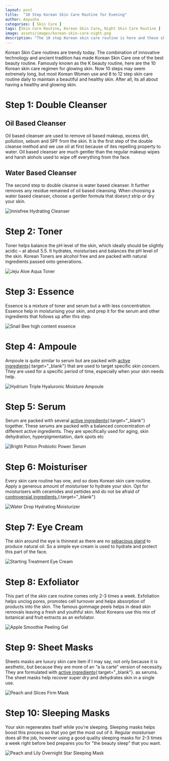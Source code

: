 ```yaml
---
layout: post
title:  "10 Step Korean Skin Care Routine for Evening"
author: Aayusha
categories: [ Skin Care ]
tags: [Skin Care Routine, Korean Skin Care, Night Skin Care Routine ]
image: assets/images/korean-skin-care-night.png
description: "The 10 step Korean skin care routine is here and these skin care steps are super easy for glass skin."
---
```


Korean Skin Care routines are trendy today. The combination of innovative technology and ancient tradition has made Korean Skin Care one of the best beauty routine. Famously known as the K beauty routine, here are the 10 Korean skin care regimen for glowing skin. Now 10 steps may seem extremely long, but most Korean Women use and 8 to 12 step skin care routine daily to maintain a beautiful and healthy skin. After all, its all about having a healthy and glowing skin.



# Step 1: Double Cleanser
## Oil Based Cleanser
Oil based cleanser are used to remove oil based makeup, excess dirt, pollution, sebum and SPF from the skin. It is the first step of the double cleanse method and we use oil at first because of ites repelling property to water. Oil based cleanser are much gentler than the regular makeup wipes and harsh alohols used to wipe off everything from the face.

## Water Based Cleanser
The second step to double cleanse is water based cleanser. It further removes any residue remained of oil based cleansing. When choosing a water based cleanser, choose a gentler formula that doesn;t strip or dry your skin.

![Innisfree Hydrating Cleanser](/assets/images/innisfreehydratingcleanser.png "Innisfree Hydrating Cleanser")

# Step 2: Toner
Toner helps balance the pH level of the skin, which ideally should be slightly acidic – at about 5.5. It hydrates, moisturises and balances the pH level of  the skin. Korean Toners are alcohol free and are packed with natural ingredients passed onto generations.

![Jeju Aloe Aqua Toner](/assets/images/aloe-toner.png "Jeju Aloe Aqua Toner ")


# Step 3: Essence
Essence is a mixture of toner and serum but a with less concentration. Essence help in moisturising your skin, and prep it for the serum and other ingredients that follows up after this step.

![Snail Bee high content essence ](/assets/images/Snail-essence.png "Snail Bee high content essence ")


# Step 4: Ampoule
Ampoule is quite similar to serum but are packed with [active ingredients](https://sheenycare.com/active-ingredients-for-skin-care/){:target="_blank"} that are used to target specific skin concern. They are used for a specific period of time, especially when your skin needs help.

![Hydrium Triple Hyaluronic Moisture Ampoule](/assets/images/ampoule.png "Hydrium Triple Hyaluronic Moisture Ampoule")

# Step 5: Serum
Serum are packed with several [active ingredients](https://sheenycare.com/active-ingredients-for-skin-care/){:target="_blank"} together. These serums are packed with a balanced concerntration of different active ingredients. They are specifically used for aging, skin dehydration, hyperpigmentation, dark spots etc 

![Bright Potion Probiotic Power Serum](/assets/images/serum.png "Bright Potion Probiotic Power Serum")

# Step 6: Moisturiser
Every skin care routine has one, and so does Korean skin care routine. Apply a generous amount of moisturiser to hydrate your skin. Opt for moisturisers with ceramides and pettides and do not be afraid of [controversial ingredients.](https://sheenycare.com/tags#Controversial-Ingredients){:target="_blank"}

![Water Drop Hydrating Moisturizer](/assets/images/moisturiser.png "Water Drop Hydrating Moisturizer")

# Step 7: Eye Cream
The skin around the eye is thinnest as there are no <a href="https://www.google.com/search?channel=fs&client=ubuntu&q=sebaceous+glands" rel="nofollow" target="_blank"> sebacious gland</a> to produce natural oil. So a simple eye cream is used to hydrate and protect this part of the face.

![Starting Treatment Eye Cream ](/assets/images/eyecream.png "Starting Treatment Eye Cream ")

# Step 8: Exfoliator
This part of the skin care routine comes only 2-3 times a week. Exfoliation helps unclog pores, promotes cell turnover and helps absorption of products into the skin. The famous gommage peels helps in dead skin removals leaving a fresh and youthful skin. Most Koreans use this  mix of botanical and fruit extracts as an exfoliator.

![Apple Smoothie Peeling Gel](/assets/images/applesmoothiepeelinggel.png "Apple Smoothie Peeling Gel")

# Step 9: Sheet Masks
Sheets masks are luxury skin care item if I may say, not only because it is aesthetic, but because they are more of an “a la carte” version of necessity. They are formulated with [active ingredients](https://sheenycare.com/active-ingredients-for-skin-care/){:target="_blank"}. as serums. The sheet masks help recover super dry and dehydrates skin in a single use.

![Peach and Slices Firm Mask](/assets/images/firmmask.png "Peach and Slices Firm Mask")

# Step 10: Sleeping Masks
Your skin regenerates itself while you're sleeping. Sleeping masks helps boost this process so that yoo get the most out of it. Regular moisturiser does all the job, however using a good quality sleeping masks for 2-3 times a week right before bed prepares you for "the beauty sleep" that you want.

![Peach and Lily Overnight Star Sleeping Mask](/assets/images/peachandlily.png "SPeach and Lily Overnight Star Sleeping Mask")



